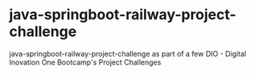 # java-springboot-railway-project-challenge
java-springboot-railway-project-challenge as part of a few DIO - Digital Inovation One Bootcamp's Project Challenges
